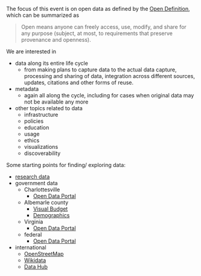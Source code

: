 The focus of this event is on open data as defined by the [Open Definition](http://opendefinition.org/), which can be summarized as 
> Open means anyone can freely access, use, modify, and share for any purpose (subject, at most, to requirements that preserve provenance and openness).

We are interested in 
- data along its entire life cycle
  - from making plans to capture data to the actual data capture, processing and sharing of data, integration across different sources, updates, citations and other forms of reuse.
- metadata
  - again all along the cycle, including for cases when original data may not be available any more
- other topics related to data
  - infrastructure
  - policies
  - education
  - usage
  - ethics
  - visualizations
  - discoverability
  
Some starting points for finding/ exploring data:
- [research data](https://www.re3data.org/)
- government data
  - Charlottesville
    - [Open Data Portal](http://opendata.charlottesville.org/)
  - Albemarle county
    - [Visual Budget](http://albemarle.smartcville.com/)
    - [Demographics](https://www.opendatanetwork.com/entity/0500000US51003/Albemarle_County_VA/demographics.population.count?year=2014)
  - Virginia
    - [Open Data Portal](http://data.virginia.gov)
  - federal
    - [Open Data Portal](http://data.gov)
- international
  - [OpenStreetMap](https://www.openstreetmap.org/)
  - [Wikidata](https://wikidata.org)
  - [Data Hub](http://datahub.io/)
  
